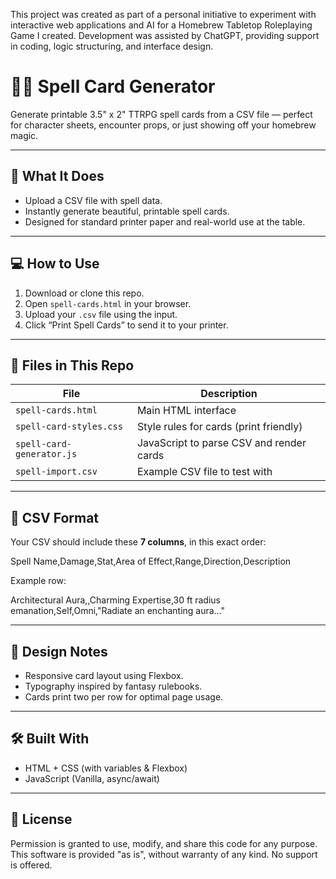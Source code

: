 This project was created as part of a personal initiative to experiment with interactive web applications and AI for a Homebrew Tabletop Roleplaying Game I created. Development was assisted by ChatGPT, providing support in coding, logic structuring, and interface design.

# 🧙‍♂️ Spell Card Generator

Generate printable 3.5" x 2" TTRPG spell cards from a CSV file — perfect for character sheets, encounter props, or just showing off your homebrew magic.

---

## 🚀 What It Does

- Upload a CSV file with spell data.
- Instantly generate beautiful, printable spell cards.
- Designed for standard printer paper and real-world use at the table.

---

## 💻 How to Use

1. Download or clone this repo.
2. Open `spell-cards.html` in your browser.
3. Upload your `.csv` file using the input.
4. Click “Print Spell Cards” to send it to your printer.

---

## 📁 Files in This Repo

| File | Description |
|------|-------------|
| `spell-cards.html` | Main HTML interface |
| `spell-card-styles.css` | Style rules for cards (print friendly) |
| `spell-card-generator.js` | JavaScript to parse CSV and render cards |
| `spell-import.csv` | Example CSV file to test with |

---

## 🧾 CSV Format

Your CSV should include these **7 columns**, in this exact order:

Spell Name,Damage,Stat,Area of Effect,Range,Direction,Description

Example row:

Architectural Aura,,Charming Expertise,30 ft radius emanation,Self,Omni,"Radiate an enchanting aura..."

---

## 🎨 Design Notes

- Responsive card layout using Flexbox.
- Typography inspired by fantasy rulebooks.
- Cards print two per row for optimal page usage.

---

## 🛠 Built With

- HTML + CSS (with variables & Flexbox)
- JavaScript (Vanilla, async/await)

---

## 📜 License

Permission is granted to use, modify, and share this code for any purpose.
This software is provided "as is", without warranty of any kind. No support is offered.
